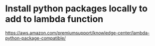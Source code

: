 # Install python packages locally to add to lambda function

https://aws.amazon.com/premiumsupport/knowledge-center/lambda-python-package-compatible/